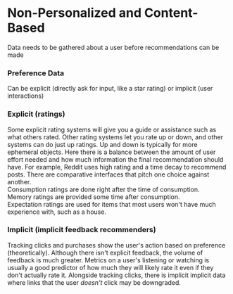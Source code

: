 # Non-Personalized and Content-Based
Data needs to be gathered about a user before recommendations can be made

### Preference Data
Can be explicit (directly ask for input, like a star rating) or implicit (user interactions)   

### Explicit (ratings)
Some explicit rating systems will give you a guide or assistance such as what others rated. Other rating systems let you rate up or down, and other systems can do just up ratings. Up and down is typically for more ephemeral objects. Here there is a balance between the amount of user effort needed and how much information the final recommendation should have. For example, Reddit uses high rating and a time decay to recommend posts. There are comparative interfaces that pitch one choice against another.  
Consumption ratings are done right after the time of consumption.  
Memory ratings are provided some time after consumption.  
Expectation ratings are used for items that most users won't have much experience with, such as a house.  

### Implicit (implicit feedback recommenders)
Tracking clicks and purchases show the user's action based on preference (theoretically). Although there isn't explicit feedback, the volume of feedback is much greater. Metrics on a user's listening or watching is usually a good predictor of how much they will likely rate it even if they don't actually rate it. Alongside tracking clicks, there is implicit implicit data where links that the user *doesn't* click may be downgraded. 
